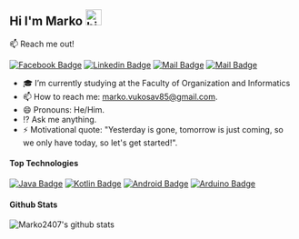 ## Hi I'm Marko <img src="https://user-images.githubusercontent.com/1303154/88677602-1635ba80-d120-11ea-84d8-d263ba5fc3c0.gif" width="28px" alt="hi">


:mailbox: Reach me out!

[![Facebook Badge](https://img.shields.io/badge/-@Marko_Vukosav-1ca0f1?style=flat&labelColor=1ca0f1&logo=facebook&logoColor=white&link=https://web.facebook.com/marko.vukosav.9/)](https://web.facebook.com/marko.vukosav.9/)  [![Linkedin Badge](https://img.shields.io/badge/-Marko-0e76a8?style=flat&labelColor=0e76a8&logo=linkedin&logoColor=white)](https://www.linkedin.com/in/marko-vukosav-15331a115/) [![Mail Badge](https://img.shields.io/badge/-@Marko_Vukosav-e84393?style=flat&labelColor=e84393&logo=instagram&logoColor=white)](https://www.instagram.com/marko_vukosav/?hl=hr) [![Mail Badge](https://img.shields.io/badge/-Marko_Vukosav-c0392b?style=flat&labelColor=c0392b&logo=gmail&logoColor=white)](mailto:marko.vukosav85@gmail.com)

<!-- TODO: Add last video link -->

- 🎓 I’m currently studying at the Faculty of Organization and Informatics
- 📫 How to reach me: marko.vukosav85@gmail.com.
- 😄 Pronouns: He/Him.
- :interrobang: Ask me anything.
- ⚡ Motivational quote: "Yesterday is gone, tomorrow is just coming, so we only have today, so let's get started!".

#### Top Technologies

<!-- TODO: Make technologies links takes you to repositories -->

[![Java Badge](https://img.shields.io/badge/-Java-F0DB4F?style=for-the-badge&labelColor=&logo=java&logoColor=black)](#) 
 [![Kotlin Badge](https://img.shields.io/badge/-Kotlin-3D8CFD?style=for-the-badge&labelColor=black&logo=Kotlin&logoColor=3D8CFD)](#)
 [![Android Badge](https://img.shields.io/badge/-Android-05C367?style=for-the-badge&labelColor=black&logo=android&logoColor=05C367)](#)
[![Arduino Badge](https://img.shields.io/badge/-Arduino-008184?style=for-the-badge&labelColor=&logo=Arduino&logoColor=white)](#) 




#### Github Stats

![Marko2407's github stats](https://github-readme-stats.vercel.app/api?username=Marko2407&count_private=true&theme=tokyonight&hide=contribs,prs)

<!-- ![Marko2407's github stats](https://github-readme-stats.vercel.app/api?username=Marko2407&show_icons=true) ![Top Langs](https://github-readme-stats.vercel.app/api/top-langs/?username=Marko2407&layout=compact)

